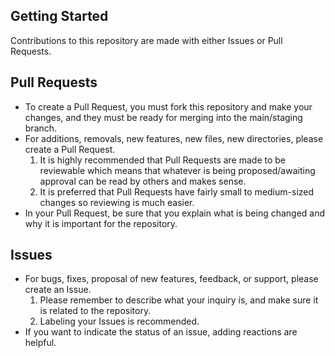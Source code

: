 ## Getting Started
Contributions to this repository are made with either Issues or Pull Requests.

## Pull Requests
- To create a Pull Request, you must fork this repository and make your changes, and they must be ready for merging into the main/staging branch.
- For additions, removals, new features, new files, new directories, please create a Pull Request.
    1. It is highly recommended that Pull Requests are made to be reviewable which means that whatever is being proposed/awaiting approval can be read by others and makes sense. 
    2. It is preferred that Pull Requests have fairly small to medium-sized changes so reviewing is much easier.
- In your Pull Request, be sure that you explain what is being changed and why it is important for the repository.

## Issues
- For bugs, fixes, proposal of new features, feedback, or support, please create an Issue.
    1. Please remember to describe what your inquiry is, and make sure it is related to the repository.
    2. Labeling your Issues is recommended.
- If you want to indicate the status of an issue, adding reactions are helpful.